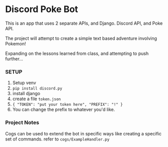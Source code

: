 # Discord Poke Bot

This is an app that uses 2 separate APIs, and Django.
Discord API, and Poke API.

The project will attempt to create a simple text based adventure
involving Pokemon!

Expanding on the lessons learned from class, and attempting to push further...

### SETUP

1. Setup venv
2. `pip install discord.py`
3. install django
4. create a file `token.json`
5. `{
"TOKEN": "put your token here",
"PREFIX": "!"
}`
6. You can change the prefix to whatever you'd like.

### Project Notes
Cogs can be used to extend the bot in specific ways like creating a specific set of commands.
refer to `cogs/ExampleHandler.py`